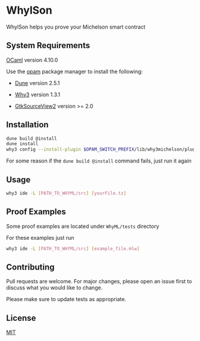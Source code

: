 # WhylSon

WhylSon helps you prove your Michelson smart contract

## System Requirements

[OCaml](https://ocaml.org/docs/install.html) version 4.10.0

Use the [opam](https://opam.ocaml.org/doc/Install.html) package manager to install the following:

- [Dune](https://github.com/ocaml/dune) version 2.5.1

- [Why3](http://why3.lri.fr/) version 1.3.1

- [GtkSourceView2](https://wiki.gnome.org/Projects/GtkSourceView) version >= 2.0

## Installation

```bash
dune build @install 
dune install
why3 config --install-plugin $OPAM_SWITCH_PREFIX/lib/why3michelson/plugins/plugin_why3michelson.cmxs
```
For some reason if the `dune build @install` command fails, just run it again

## Usage

```bash
why3 ide -L [PATH_TO_WHYML/src] [yourFile.tz]
```
## Proof Examples

Some proof examples are located under `WhyML/tests` directory

For these examples just run
```bash
why3 ide -L [PATH_TO_WHYML/src] [example_file.mlw]
```

## Contributing
Pull requests are welcome. For major changes, please open an issue first to discuss what you would like to change.

Please make sure to update tests as appropriate.

## License
[MIT](https://choosealicense.com/licenses/mit/)
